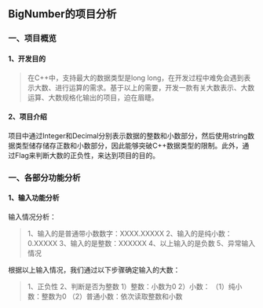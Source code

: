 ## BigNumber的项目分析

### 一、项目概览

#### 1、开发目的

> 在C++中，支持最大的数据类型是long long，在开发过程中难免会遇到表示大数、进行运算的需求。基于以上的需要，开发一款有关大数表示、大数运算、大数规格化输出的项目，迫在眉睫。

#### 2、项目介绍
项目中通过Integer和Decimal分别表示数据的整数和小数部分，然后使用string数据类型储存储存正数和小数部分，因此能够突破C++数据类型的限制。此外，通过Flag来判断大数的正负性，来达到项目的目的。


### 一、各部分功能分析

#### 1、输入功能分析

输入情况分析：
> 1、输入的是普通带小数数字：XXXX.XXXXX
> 2、输入的是纯小数：0.XXXXX
> 3、输入的是整数：XXXXXX
> 4、以上输入的是负数
> 5、异常输入情况

根据以上输入情况，我们通过以下步骤确定输入的大数：
> 1、正负性
> 2、判断是否为整数
>   1）整数：小数为0
>   2）小数：
>   （1）纯小数：整数为0
>   （2）普通小数：依次读取整数和小数

